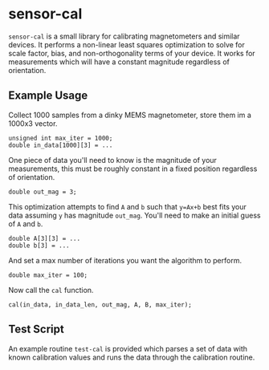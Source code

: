 # sensor-cal
`sensor-cal` is a small library for calibrating magnetometers and similar devices. It performs a non-linear least squares optimization to solve for scale factor, bias, and non-orthogonality terms of your device. It works for measurements which will have a constant magnitude regardless of orientation.

## Example Usage
Collect 1000 samples from a dinky MEMS magnetometer, store them im a 1000x3 vector.

```
unsigned int max_iter = 1000;
double in_data[1000][3] = ...
```

One piece of data you'll need to know is the magnitude of your measurements, this must be roughly constant in a fixed position regardless of orientation.

```
double out_mag = 3;
```

This optimization attempts to find `A` and `b` such that `y=Ax+b` best fits your data assuming `y` has magnitude `out_mag`. You'll need to make an initial guess of `A` and `b`.

```
double A[3][3] = ...
double b[3] = ...
```

And set a max number of iterations you want the algorithm to perform.

```
double max_iter = 100;
```

Now call the `cal` function.

```
cal(in_data, in_data_len, out_mag, A, B, max_iter);
```

## Test Script
An example routine `test-cal` is provided which parses a set of data with known calibration values and runs the data through the calibration routine.
